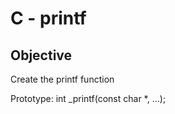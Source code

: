 
# C - printf




## Objective
Create the printf function

Prototype: int _printf(const char *, ...);
